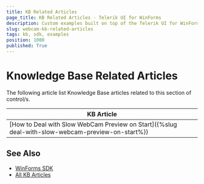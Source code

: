 ```yaml
---
title: KB Related Articles
page_title: KB Related Articles - Telerik UI for WinForms
description: Custom examples built on top of the Telerik UI for WinForms control.
slug: webcam-kb-related-articles
tags: kb, sdk, examples
position: 1000
published: True
---
```


# Knowledge Base Related Articles

The following article list Knowledge Base articles related to this section of control/s.
<!--KB Articles Table-->

|KB Article|
|----|
|[How to Deal with Slow WebCam Preview on Start]({%slug deal-with-slow-webcam-preview-on-start%})|

## See Also

* [WinForms SDK](https://github.com/telerik/winforms-sdk)
* [All KB Articles](https://docs.telerik.com/devtools/winforms/knowledge-base)
